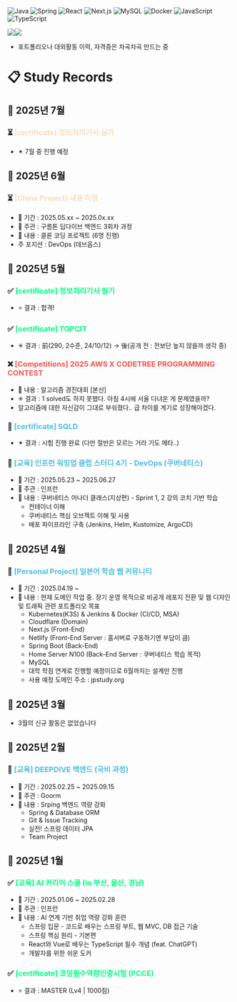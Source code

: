 ![Java](https://img.shields.io/badge/Java-ED8B00?style=for-the-badge&logo=openjdk&logoColor=white)
![Spring](https://img.shields.io/badge/Spring-6DB33F?style=for-the-badge&logo=spring&logoColor=white)
![React](https://img.shields.io/badge/React-20232A?style=for-the-badge&logo=react&logoColor=61DAFB)
![Next.js](https://img.shields.io/badge/Next.js-000000?style=for-the-badge&logo=next.js&logoColor=white)
![MySQL](https://img.shields.io/badge/MySQL-005C84?style=for-the-badge&logo=mysql&logoColor=white)
![Docker](https://img.shields.io/badge/Docker-2CA5E0?style=for-the-badge&logo=docker&logoColor=white)
![JavaScript](https://img.shields.io/badge/JavaScript-F7DF1E?style=for-the-badge&logo=javascript&logoColor=black)
![TypeScript](https://img.shields.io/badge/TypeScript-007ACC?style=for-the-badge&logo=typescript&logoColor=white)

<div style="display: flex; align-items: flex-start;">
    <img src="http://mazassumnida.wtf/api/v2/generate_badge?boj=tndyd83" />
    <img src="http://mazandi.herokuapp.com/api?handle=tndyd83&theme=warm"/>
</div>

- 포트폴리오나 대외활동 이력, 자격증은 차곡차곡 만드는 중

<!--
Status Symbols
🔄 - In Progress - <span style="color:#50bcdf"></span>
✅ - Completed - <span style="color:#00ff80">
⏳ - Planned - <span style="color:#f7ddbe">
❌ - Failed - <span style="color:#f05650">
-->

# 📋 Study Records
## 🌱 2025년 7월
### ⏳ <span style="color:#f7ddbe"> [certificate] 정보처리기사 실기</span>
- ✴ 7월 중 진행 예정
## 🌱 2025년 6월
### ⏳ <span style="color:#f7ddbe"> [Clone Project] 내용 미정</span>
- 📅 기간 : 2025.05.xx ~ 2025.0x.xx
- 🎯 주관 : 구름톤 딥다이브 백엔드 3회차 과정
- 📝 내용 : 클론 코딩 프로젝트 (6명 진행)
- 주 포지션 : DevOps (데브옵스)
## 🌱 2025년 5월
### ✅ <span style="color:#00ff80"> [certificate] 정보처리기사 필기</span>
- ⭐ 결과 : 합격!
### ✅ <span style="color:#00ff80"> [certificate] TOPCIT</span>
- ✳ 결과 : 前(290, 2수준, 24/10/12) -> 後(공개 전 : 전보단 높지 않을까 생각 중)
### ❌ <span style="color:#f05650"> [Competitions] 2025 AWS X CODETREE PROGRAMMING CONTEST</span>
- 📝 내용 : 알고리즘 경진대회 [본선]
- ✳ 결과 : 1 solved도 하지 못했다. 아침 4시에 서울 다녀온 게 문제였을까?
- 알고리즘에 대한 자신감이 그대로 부숴졌다.. 급 차이를 계기로 성장해야겠다. 
### 🔄 <span style="color:#50bcdf"> [certificate] SQLD</span>
- ✴ 결과 : 시험 진행 완료 (다만 절반은 모르는 거라 기도 메타..)
### 🔄 <span style="color:#50bcdf"> [교육] 인프런 워밍업 클럽 스터디 4기 - DevOps (쿠버네티스)</span>
- 📅 기간 : 2025.05.23 ~ 2025.06.27
- 🎯 주관 : 인프런
- 📝 내용 : 쿠버네티스 어나더 클래스(지상편) - Sprint 1, 2 강의 코치 기반 학습
    - 컨테이너 이해
    - 쿠버네티스 핵심 오브젝트 이해 및 사용
    - 배포 파이프라인 구축 (Jenkins, Helm, Kustomize, ArgoCD)
## 🌱 2025년 4월
### 🔄 <span style="color:#50bcdf"> [Personal Project] 일본어 학습 웹 커뮤니티</span>
- 📅 기간 : 2025.04.19 ~
- 📝 내용 : 현재 도메인 작업 중. 장기 운영 목적으로 비공개 레포지 전환 및 웹 디자인 및 트래픽 관련 포트폴리오 목표
    - Kubernetes(K3S) & Jenkins & Docker (CI/CD, MSA)
    - Cloudflare (Domain)
    - Next.js (Front-End)
    - Netlify (Front-End Server : 홈서버로 구동하기엔 부담이 큼)
    - Spring Boot (Back-End)
    - Home Server N100 (Back-End Server : 쿠버네티스 학습 목적)
    - MySQL
    - 대학 학점 연계로 진행할 예정이므로 6월까지는 설계만 진행
    - 사용 예정 도메인 주소 : jpstudy.org
## 🌱 2025년 3월
- 3월의 신규 활동은 없었습니다
## 🌱 2025년 2월
### 🔄 <span style="color:#50bcdf"> [교육] DEEPDIVE 백엔드 (국비 과정)</span>
- 📅 기간 : 2025.02.25 ~ 2025.09.15
- 🎯 주관 : Goorm
- 📝 내용 : Srping 백엔드 역량 강화
    - Spring & Database ORM
    - Git & Issue Tracking
    - 실전! 스프링 데이터 JPA
    - Team Project
## 🌱 2025년 1월
### ✅ <span style="color:#00ff80">[교육] AI 커리어 스쿨 (in 부산, 울산, 경남)</span>
  - 📅 기간 : 2025.01.06 ~ 2025.02.28
  - 🎯 주관 : 인프런
  - 📝 내용 : AI 연계 기반 취업 역량 강화 훈련
    - 스프링 입문 - 코드로 배우는 스프링 부트, 웹 MVC, DB 접근 기술
    - 스프링 핵심 원리 - 기본편
    - React와 Vue로 배우는 TypeScript 필수 개념 (feat. ChatGPT)
    - 개발자를 위한 쉬운 도커
### ✅ <span style="color:#00ff80"> [certificate] 코딩필수역량인증시험 (PCCE)</span>
- ⭐ 결과 : MASTER (Lv4 | 1000점)